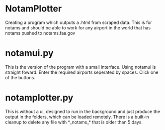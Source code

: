 # NotamPlotter

Creating a program which outputs a .html from scraped data.
This is for notams and should be able to work for any airport in the world that has notams pushed to notams.faa.gov

# notamui.py
This is the version of the program with a small interface. Using notamui is straight foward. Enter the required airports seperated by spaces. Click one of the buttons.

# notamplotter.py
This is without a ui, designed to run in the background and just produce the output in the folders, which can be loaded remotely. There is a built-in cleanup to delete any file with \*\_notams\_\* that is older than 5 days.



